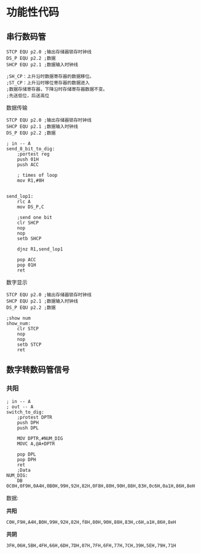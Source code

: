# 功能性代码

## 串行数码管

```assembly
STCP EQU p2.0 ;输出存储器锁存时钟线
DS_P EQU p2.2 ;数据
SHCP EQU p2.1 ;数据输入时钟线

;SH_CP：上升沿时数据寄存器的数据移位。
;ST_CP：上升沿时移位寄存器的数据进入
;数据存储寄存器，下降沿时存储寄存器数据不变。
;先送低位，后送高位
```



数据传输

```assembly
STCP EQU p2.0 ;输出存储器锁存时钟线
SHCP EQU p2.1 ;数据输入时钟线
DS_P EQU p2.2 ;数据

; in -- A
send_8_bit_to_dig:
	;portest reg
	push 01H
	push ACC
	
	; times of loop
	mov R1,#8H
	
	
send_lop1:
	rlc A
	mov DS_P,C
	
	;send one bit
	clr SHCP
	nop
	nop
	setb SHCP
	
	djnz R1,send_lop1
	
	pop ACC
	pop 01H
	ret
```



数字显示

```assembly
STCP EQU p2.0 ;输出存储器锁存时钟线
SHCP EQU p2.1 ;数据输入时钟线
DS_P EQU p2.2 ;数据

;show num
show_num:
	clr STCP
	nop
	nop
	setb STCP
	ret
```



## 数字转数码管信号

### 共阳

```assembly
; in -- A
; out -- A
switch_to_dig:
	;protest DPTR
	push DPH
	push DPL
	
	MOV DPTR,#NUM_DIG
	MOVC A,@A+DPTR
	
	pop DPL
	pop DPH
	ret
	;Data
NUM_DIG:
	DB 0C0H,0F9H,0A4H,0B0H,99H,92H,82H,0F8H,80H,90H,88H,83H,0c6H,0a1H,86H,8eH
```



数据:

**共阳**

```
C0H,F9H,A4H,B0H,99H,92H,82H,f8H,80H,90H,88H,83H,c6H,a1H,86H,8eH
```

**共阴**

```
3FH,06H,5BH,4FH,66H,6DH,7DH,07H,7FH,6FH,77H,7CH,39H,5EH,79H,71H
```

